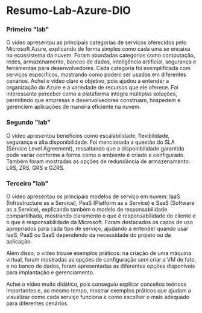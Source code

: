 # Resumo-Lab-Azure-DIO

### Primeiro "lab"
O vídeo apresentou as principais categorias de serviços oferecidos pelo Microsoft Azure, explicando de forma simples como cada uma se encaixa no ecossistema da nuvem. Foram abordadas categorias como computação, redes, armazenamento, bancos de dados, inteligência artificial, segurança e ferramentas para desenvolvedores. Cada categoria foi exemplificada com serviços específicos, mostrando como podem ser usados em diferentes cenários.
Achei o vídeo claro e objetivo, pois ajudou a entender a organização do Azure e a variedade de recursos que ele oferece. Foi interessante perceber como a plataforma integra múltiplas soluções, permitindo que empresas e desenvolvedores construam, hospedem e gerenciem aplicações de maneira eficiente na nuvem.

### Segundo "lab"
O vídeo apresentou benefícios como escalabilidade, flexibilidade, segurança e alta disponibilidade. Foi mencionada a questão do SLA (Service Level Agreement), ressaltando que a disponibilidade garantida pode variar conforme a forma como o ambiente é criado e configurado. Também foram mostradas as opções de redundância de armazenamento: LRS, ZRS, GRS e GZRS.

### Terceiro "lab"
O vídeo apresentou os principais modelos de serviço em nuvem: IaaS (Infrastructure as a Service), PaaS (Platform as a Service) e SaaS (Software as a Service), explicando também o modelo de responsabilidade compartilhada, mostrando claramente o que é responsabilidade do cliente e o que é responsabilidade da Microsoft. Foram destacados os casos de uso apropriados para cada tipo de serviço, ajudando a entender quando usar IaaS, PaaS ou SaaS dependendo da necessidade do projeto ou da aplicação.

Além disso, o vídeo trouxe exemplos práticos: na criação de uma máquina virtual, foram mostradas as opções de configuração sem criar a VM de fato, e no banco de dados, foram apresentadas as diferentes opções disponíveis para implantação e gerenciamento.

Achei o vídeo muito didático, pois conseguiu explicar conceitos teóricos importantes e, ao mesmo tempo, mostrar exemplos práticos que ajudam a visualizar como cada serviço funciona e como escolher o mais adequado para diferentes cenários.
